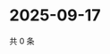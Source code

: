 # 2025-09-17

共 0 条

<!-- BEGIN ZHIHUVIDEO -->
<!-- 最后更新时间 Wed Sep 17 2025 07:08:45 GMT+0800 (China Standard Time) -->

<!-- END ZHIHUVIDEO -->
